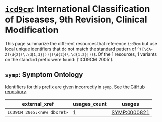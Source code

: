 # [`icd9cm`](https://bioregistry.io/icd9cm): International Classification of Diseases, 9th Revision, Clinical Modification

This page summarize the different resources that reference `icd9cm`
but use local unique identifiers that do not match the standard pattern of
`^([\dA-Z]\d{2}(\.\d{1,3}|))|(\d{2}(\.\d{1,2}|))$`. Of the 1 resources,
1 variants on the standard prefix were found: ['ICD9CM_2005'].

## `symp`: Symptom Ontology

Identifiers for this prefix are given incorrectly in `symp`. See the [GitHub repository](https://github.com/DiseaseOntology/SymptomOntology).

| external_xref              |   usages_count | usages                                                      |
|----------------------------|----------------|-------------------------------------------------------------|
| `ICD9CM_2005:<new dbxref>` |              1 | [SYMP:0000821](http://purl.obolibrary.org/obo/SYMP_0000821) |

